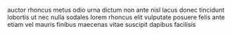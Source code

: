 auctor rhoncus metus odio urna dictum non ante nisl lacus donec tincidunt
lobortis ut nec nulla sodales lorem rhoncus elit vulputate posuere felis ante
etiam vel mauris finibus maecenas vitae suscipit dapibus facilisis